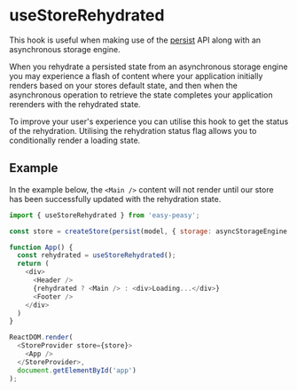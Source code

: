 # useStoreRehydrated

This hook is useful when making use of the [persist](/docs/api/persist.html) API along with an asynchronous storage engine.

When you rehydrate a persisted state from an asynchronous storage engine you may experience a flash of content where your application initially renders based on your stores default state, and then when the asynchronous operation to retrieve the state completes your application rerenders with the rehydrated state.

To improve your user's experience you can utilise this hook to get the status of the rehydration. Utilising the rehydration status flag allows you to conditionally render a loading state.

## Example

In the example below, the `<Main />` content will not render until our store has been successfully updated with the rehydration state.

```javascript
import { useStoreRehydrated } from 'easy-peasy';

const store = createStore(persist(model, { storage: asyncStorageEngine });

function App() {
  const rehydrated = useStoreRehydrated();
  return (
    <div>
      <Header />
      {rehydrated ? <Main /> : <div>Loading...</div>}
      <Footer />
    </div>
  )
}

ReactDOM.render(
  <StoreProvider store={store}>
    <App />
  </StoreProvider>,
  document.getElementById('app')
);
```
